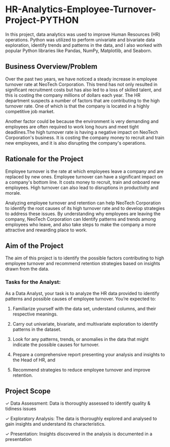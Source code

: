 # HR-Analytics-Employee-Turnover-Project-PYTHON
In this project, data analytics was used to improve Human Resources (HR) operations. Python was utilized to perform univariate and bivariate data exploration, identify trends and patterns in the data, and I also worked with popular Python libraries like Pandas, NumPy, Matplotlib, and Seaborn.

## Business Overview/Problem
Over the past two years, we have noticed a steady increase in employee turnover rate at NeoTech Corporation. This trend has not only resulted in significant recruitment costs but has also led to a loss of skilled talent, and this is costing the company millions of dollars each year. The HR department suspects a number of factors that are contributing to the high turnover rate. One of which is that the company is located in a highly competitive job market. 

Another factor could be because the environment is very demanding and employees are often required to work long hours and meet tight deadlines.The high turnover rate is having a negative impact on NeoTech Corporation's business. It is costing the company money to recruit and train new employees, and it is also disrupting the company's 
operations.

## Rationale for the Project
Employee turnover is the rate at which employees leave a company and are replaced by new ones. Employee turnover can have a significant impact on a company's bottom line. It costs money to recruit, train and onboard new employees. High turnover can also lead to disruptions in productivity and morale.

Analyzing employee turnover and retention can help NeoTech Corporation to identify the root causes of its high turnover rate and to develop strategies to address these issues. By understanding why employees are leaving the company, NeoTech Corporation can Identify patterns and trends among employees who leave, and also take steps to make the company a more attractive and rewarding place to work.

## Aim of the Project
The aim of this project is to identify the possible factors contributing to high employee turnover and  recommend retention strategies based on insights drawn from the data. 

### Tasks for the Analyst: 
As a Data Analyst, your task is to analyze the HR data provided to identify patterns and possible causes of employee turnover. You’re expected to:

1.  Familiarize yourself with the data set, understand columns, and their respective meanings. 

2.  Carry out univariate, bivariate, and multivariate exploration to identify patterns in the dataset. 

3.  Look for any patterns, trends, or anomalies in the data that might indicate the possible causes for turnover. 

4.  Prepare a comprehensive report presenting your analysis and insights to the Head of HR, and

5.  Recommend strategies to reduce employee turnover and improve retention.

## Project Scope
 ✓ Data Assessment: Data is thoroughly assessed to identify quality & tidiness issues
 
 ✓ Exploratory Analysis: The data is thoroughly explored and analysed to gain insights and understand
 its characteristics.
 
 ✓ Presentation: Insights discovered in the analysis is documented in a presentation
